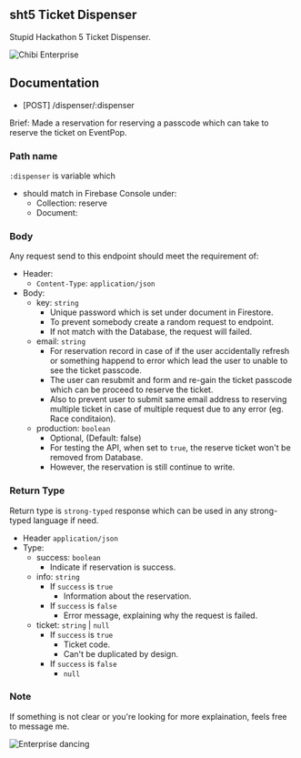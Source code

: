 ## sht5 Ticket Dispenser
Stupid Hackathon 5 Ticket Dispenser.

![Chibi Enterprise](https://user-images.githubusercontent.com/35027979/124172061-90f71a80-dad3-11eb-8217-ac865addbceb.png)

## Documentation
- [POST] /dispenser/:dispenser

Brief: Made a reservation for reserving a passcode which can take to reserve the ticket on EventPop.

### Path name
`:dispenser` is variable which 
- should match in Firebase Console under:
    - Collection: reserve
    - Document: <name>

### Body
Any request send to this endpoint should meet the requirement of:
- Header:
    - `Content-Type`: `application/json`
- Body:
    - key: `string`
        - Unique password which is set under document in Firestore.
        - To prevent somebody create a random request to endpoint.
        - If not match with the Database, the request will failed.
    - email: `string`
        - For reservation record in case of if the user accidentally refresh or something happend to error which lead the user to unable to see the ticket passcode.
        - The user can resubmit and form and re-gain the ticket passcode which can be proceed to reserve the ticket.
        - Also to prevent user to submit same email address to reserving multiple ticket in case of multiple request due to any error (eg. Race conditaion).
    - production: `boolean`
        - Optional, (Default: false)
        - For testing the API, when set to `true`, the reserve ticket won't be removed from Database.
        - However, the reservation is still continue to write.

### Return Type
Return type is `strong-typed` response which can be used in any strong-typed language if need.

- Header `application/json`
- Type:
    - success: `boolean`
        - Indicate if reservation is success.
    - info: `string`
        - If `success` is `true`
            - Information about the reservation.
        - If `success` is `false`
            - Error message, explaining why the request is failed.
    - ticket: `string` | `null`
        - If `success` is `true`
            - Ticket code.
            - Can't be duplicated by design.
        - If `success` is `false`
            - `null`

### Note
If something is not clear or you're looking for more explaination, feels free to message me.

![Enterprise dancing](https://user-images.githubusercontent.com/35027979/124180626-a6be0d00-dade-11eb-89aa-e7d5ff39ba69.gif)

